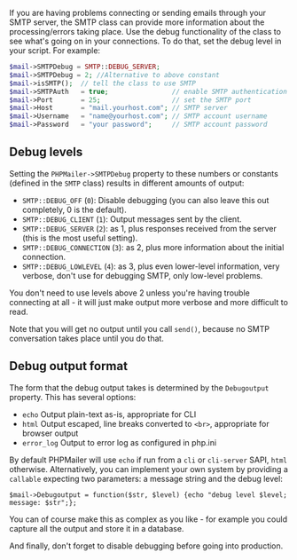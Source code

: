 If you are having problems connecting or sending emails through your SMTP server, the SMTP class can provide more information about the processing/errors taking place.
Use the debug functionality of the class to see what's going on in your connections. To do that, set the debug level in your script. For example:

```php
$mail->SMTPDebug = SMTP::DEBUG_SERVER;
$mail->SMTPDebug = 2; //Alternative to above constant
$mail->isSMTP();  // tell the class to use SMTP
$mail->SMTPAuth   = true;                // enable SMTP authentication
$mail->Port       = 25;                  // set the SMTP port
$mail->Host       = "mail.yourhost.com"; // SMTP server
$mail->Username   = "name@yourhost.com"; // SMTP account username
$mail->Password   = "your password";     // SMTP account password
```

## Debug levels

Setting the `PHPMailer->SMTPDebug` property to these numbers or constants (defined in the `SMTP` class) results in different amounts of output:

 * `SMTP::DEBUG_OFF` (`0`): Disable debugging (you can also leave this out completely, 0 is the default).
 * `SMTP::DEBUG_CLIENT` (`1`): Output messages sent by the client.
 * `SMTP::DEBUG_SERVER` (`2`): as 1, plus responses received from the server (this is the most useful setting).
 * `SMTP::DEBUG_CONNECTION` (`3`): as 2, plus more information about the initial connection.
 * `SMTP::DEBUG_LOWLEVEL` (`4`): as 3, plus even lower-level information, very verbose, don't use for debugging SMTP, only low-level problems.

You don't need to use levels above 2 unless you're having trouble connecting at all - it will just make output more verbose and more difficult to read.

Note that you will get no output until you call `send()`, because no SMTP conversation takes place until you do that.

## Debug output format

The form that the debug output takes is determined by the `Debugoutput` property. This has several options:

 * `echo` Output plain-text as-is, appropriate for CLI
 * `html` Output escaped, line breaks converted to `<br>`, appropriate for browser output
 * `error_log` Output to error log as configured in php.ini

By default PHPMailer will use `echo` if run from a `cli` or `cli-server` SAPI, `html` otherwise. Alternatively, you can implement your own system by providing a `callable` expecting two parameters: a message string and the debug level:

    $mail->Debugoutput = function($str, $level) {echo "debug level $level; message: $str";};

You can of course make this as complex as you like - for example you could capture all the output and store it in a database.

And finally, don't forget to disable debugging before going into production.
